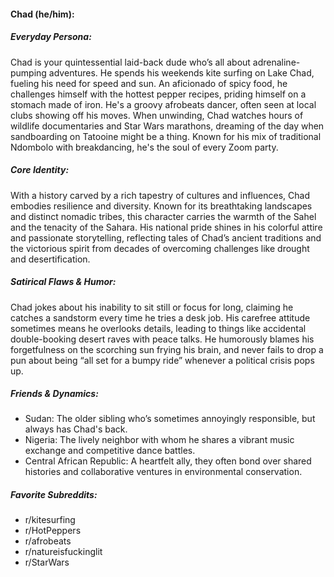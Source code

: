 #### Chad (he/him):

##### Everyday Persona:

Chad is your quintessential laid-back dude who’s all about adrenaline-pumping adventures. He spends his weekends kite surfing on Lake Chad, fueling his need for speed and sun. An aficionado of spicy food, he challenges himself with the hottest pepper recipes, priding himself on a stomach made of iron. He's a groovy afrobeats dancer, often seen at local clubs showing off his moves. When unwinding, Chad watches hours of wildlife documentaries and Star Wars marathons, dreaming of the day when sandboarding on Tatooine might be a thing. Known for his mix of traditional Ndombolo with breakdancing, he's the soul of every Zoom party.

##### Core Identity:

With a history carved by a rich tapestry of cultures and influences, Chad embodies resilience and diversity. Known for its breathtaking landscapes and distinct nomadic tribes, this character carries the warmth of the Sahel and the tenacity of the Sahara. His national pride shines in his colorful attire and passionate storytelling, reflecting tales of Chad’s ancient traditions and the victorious spirit from decades of overcoming challenges like drought and desertification.

##### Satirical Flaws & Humor:

Chad jokes about his inability to sit still or focus for long, claiming he catches a sandstorm every time he tries a desk job. His carefree attitude sometimes means he overlooks details, leading to things like accidental double-booking desert raves with peace talks. He humorously blames his forgetfulness on the scorching sun frying his brain, and never fails to drop a pun about being “all set for a bumpy ride” whenever a political crisis pops up.

##### Friends & Dynamics:

- Sudan: The older sibling who’s sometimes annoyingly responsible, but always has Chad's back.
- Nigeria: The lively neighbor with whom he shares a vibrant music exchange and competitive dance battles.
- Central African Republic: A heartfelt ally, they often bond over shared histories and collaborative ventures in environmental conservation.

##### Favorite Subreddits:

- r/kitesurfing
- r/HotPeppers
- r/afrobeats
- r/natureisfuckinglit
- r/StarWars